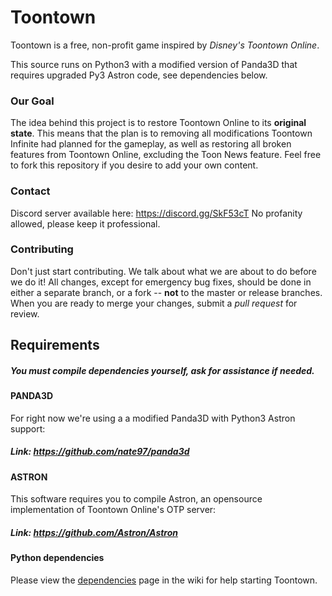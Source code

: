 Toontown
=================
Toontown is a free, non-profit game inspired by _Disney's Toontown Online_.

This source runs on Python3 with a modified version of Panda3D that requires upgraded Py3 Astron code, see dependencies below.


### Our Goal ###
The idea behind this project is to restore Toontown Online to its **original state**. This means that the plan is to removing all modifications Toontown Infinite had planned for the gameplay, as well as restoring all broken features from Toontown Online, excluding the Toon News feature. Feel free to fork this repository if you desire to add your own content.

### Contact ###
Discord server available here: https://discord.gg/SkF53cT
No profanity allowed, please keep it professional.

### Contributing ###
Don't just start contributing. We talk about what we are about to do before we do it! All changes, except for emergency bug fixes, should be done in either a separate branch, or a fork -- **not** to the master or release branches. When you are ready to merge your changes, submit a _pull request_ for review.

## Requirements ##

##### You must compile dependencies yourself, ask for assistance if needed. #####

#### PANDA3D
For right now we're using a a modified Panda3D with Python3 Astron support:
##### Link: https://github.com/nate97/panda3d


#### ASTRON
This software requires you to compile Astron, an opensource implementation of Toontown Online's OTP server:
##### Link: https://github.com/Astron/Astron


#### Python dependencies ####
Please view the [dependencies](https://github.com/ToontownInfinite/src/wiki/Dependencies) page in the wiki for help starting Toontown.
